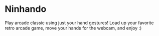 # Ninhando
Play arcade classic using just your hand gestures! Load up your favorite retro arcade game, move your hands for the webcam, and enjoy :)

